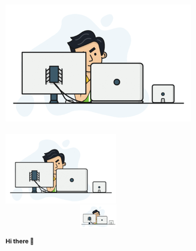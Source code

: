 ![](https://raw.githubusercontent.com/rajpratyush/rajpratyush/master/me_1.gif)

<br/>

<img src="https://raw.githubusercontent.com/rajpratyush/rajpratyush/master/me_1.gif" width=300>

<div id="header" align="center">
  <img src="https://raw.githubusercontent.com/rajpratyush/rajpratyush/master/me_1.gif" width="100"/>
</div>

### Hi there 👋



<!--
**Chirag980/Chirag980** is a ✨ _special_ ✨ repository because its `README.md` (this file) appears on your GitHub profile.

Here are some ideas to get you started:

- 🔭 I’m currently working on ...
- 🌱 I’m currently learning ...
- 👯 I’m looking to collaborate on ...
- 🤔 I’m looking for help with ...
- 💬 Ask me about ...
- 📫 How to reach me: ...
- 😄 Pronouns: ...
- ⚡ Fun fact: ...
-->
